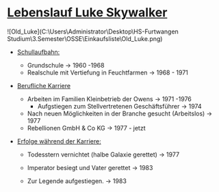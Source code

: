 # <u>**Lebenslauf Luke Skywalker**</u>

![Old_Luke](C:\Users\Administrator\Desktop\HS-Furtwangen Studium\3.Semester\OSSE\Einkaufsliste\Old_Luke.png)

- <u>Schullaufbahn:</u>

  - Grundschule -> 1960 -1968
  - Realschule mit Vertiefung in Feuchtfarmen -> 1968 - 1971

- <u>Berufliche Karriere</u>

  - Arbeiten im Familien Kleinbetrieb der Owens -> 1971 -1976
    - Aufgstiegen zum Stellvertretenen Geschäftsführer -> 1974
  - Nach neuen Möglichkeiten in der Branche gesucht (Arbeitslos) ->  1977
  - Rebellionen GmbH & Co KG -> 1977 - jetzt

- <u>Erfolge während der Karriere:</u>

  - Todesstern vernichtet (halbe Galaxie gerettet) -> 1977

  - Imperator besiegt und Vater gerettet -> 1983

  - Zur Legende aufgestiegen. -> 1983

    

